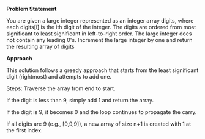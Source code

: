 **Problem Statement**

You are given a large integer represented as an integer array digits, where each digits[i] is the ith digit of the integer. The digits are ordered from most significant to least significant in left-to-right order. The large integer does not contain any leading 0's.
Increment the large integer by one and return the resulting array of digits

**Approach**

This solution follows a greedy approach that starts from the least significant digit (rightmost) and attempts to add one.

Steps:
Traverse the array from end to start.

If the digit is less than 9, simply add 1 and return the array.

If the digit is 9, it becomes 0 and the loop continues to propagate the carry.

If all digits are 9 (e.g., [9,9,9]), a new array of size n+1 is created with 1 at the first index.
